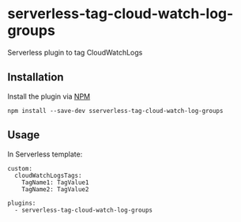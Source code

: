 # serverless-tag-cloud-watch-log-groups

Serverless plugin to tag CloudWatchLogs

## Installation

Install the plugin via <a href="https://docs.npmjs.com/cli/install">NPM</a>

```
npm install --save-dev sserverless-tag-cloud-watch-log-groups
```

## Usage

In Serverless template:

```
custom:
  cloudWatchLogsTags:
    TagName1: TagValue1
    TagName2: TagValue2

plugins:
  - serverless-tag-cloud-watch-log-groups

```
